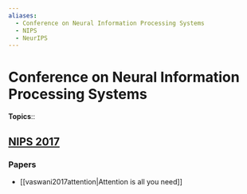 ```yaml
---
aliases:
  - Conference on Neural Information Processing Systems
  - NIPS
  - NeurIPS
---
```


# Conference on Neural Information Processing Systems
**Topics**::
## [NIPS 2017](https://nips.cc/Conferences/2017)
### Papers
+ [[vaswani2017attention|Attention is all you need]]
